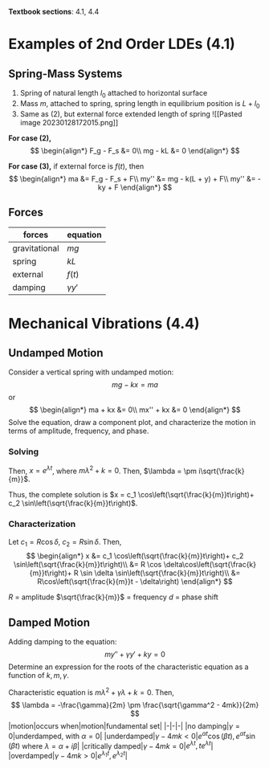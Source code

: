 **Textbook sections**: 4.1, 4.4

# Examples of 2nd Order LDEs (4.1)

## Spring-Mass Systems
1. Spring of natural length $l_0$ attached to horizontal surface
2. Mass $m$, attached to spring, spring length in equilibrium position is $L + l_0$
3. Same as (2), but external force extended length of spring
![[Pasted image 20230128172015.png]]

**For case (2),**
$$
\begin{align*}
F_g - F_s &= 0\\
mg - kL &= 0
\end{align*}
$$

**For case (3),**
if external force is $f(t)$, then
$$
\begin{align*}
ma &= F_g - F_s + F\\
my'' &= mg - k(L + y) + F\\
my'' &= -ky + F
\end{align*}
$$

## Forces
|forces|equation|
|-|-|
|gravitational|$mg$|
|spring|$kL$|
|external|$f(t)$|
|damping|$\gamma y'$|

# Mechanical Vibrations (4.4)

## Undamped Motion

Consider a vertical spring with undamped motion:
$$
mg - kx = ma
$$
or
$$
\begin{align*}
ma + kx &= 0\\
mx'' + kx &= 0
\end{align*}
$$
Solve the equation, draw a component plot, and characterize the motion in terms of amplitude, frequency, and phase. 

### Solving
Then, $x = e^{\lambda t}$, where $m\lambda^2 + k = 0$. Then, $\lambda = \pm i\sqrt{\frac{k}{m}}$.

Thus, the complete solution is $x = c_1 \cos\left(\sqrt{\frac{k}{m}}t\right)+ c_2 \sin\left(\sqrt{\frac{k}{m}}t\right)$.

### Characterization
Let $c_1 = R \cos \delta$, $c_2 = R \sin \delta$.
Then,
$$
\begin{align*}
x &= c_1 \cos\left(\sqrt{\frac{k}{m}}t\right)+ c_2 \sin\left(\sqrt{\frac{k}{m}}t\right)\\
&= R \cos \delta\cos\left(\sqrt{\frac{k}{m}}t\right)+ R \sin \delta \sin\left(\sqrt{\frac{k}{m}}t\right)\\
&= R\cos\left(\sqrt{\frac{k}{m}}t - \delta\right)
\end{align*}
$$

$R$ = amplitude
$\sqrt{\frac{k}{m}}$ = frequency
$d$ = phase shift

## Damped Motion
Adding damping to the equation:
$$
my'' + \gamma y' + ky = 0
$$
Determine an expression for the roots of the characteristic equation as a function of $k, m, \gamma$.

Characteristic equation is $m \lambda^2 + \gamma \lambda + k = 0$.
Then,
$$
\lambda = -\frac{\gamma}{2m} \pm \frac{\sqrt{\gamma^2 - 4mk}}{2m}
$$
|motion|occurs when|motion|fundamental set|
|-|-|-|
|no damping|$\gamma = 0$|underdamped, with $\alpha = 0$|
|underdamped|$\gamma - 4mk < 0$|$e^{\alpha t} \cos (\beta t), e^{\alpha t} \sin (\beta t)$ where $\lambda = \alpha + i \beta$|
|critically damped|$\gamma - 4mk = 0$|$e^{\lambda t}, te^{\lambda t}$|
|overdamped|$\gamma - 4mk > 0$|$e^{\lambda_1 t}, e^{\lambda_2 t}$|

